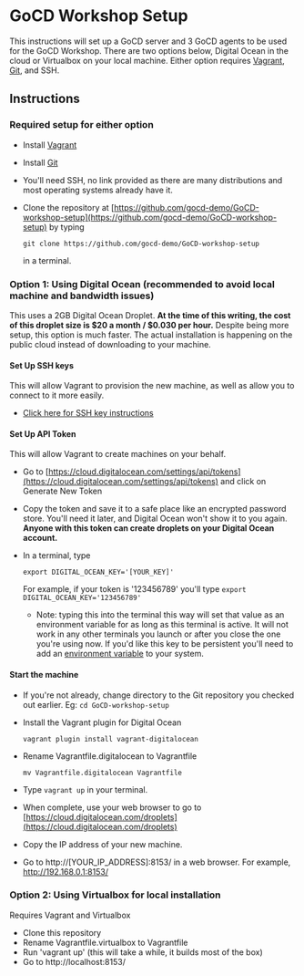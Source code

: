 # GoCD Workshop Setup

This instructions will set up a GoCD server and 3 GoCD agents to be used for the GoCD Workshop. There are two options below, Digital Ocean in the cloud or Virtualbox on your local machine. Either option requires [Vagrant](https://www.vagrantup.com/), [Git](https://git-scm.com/), and SSH.

## Instructions

### Required setup for either option

* Install [Vagrant](https://www.vagrantup.com/)
* Install [Git](https://git-scm.com/)
* You'll need SSH, no link provided as there are many distributions and most operating systems already have it.
* Clone the repository at [https://github.com/gocd-demo/GoCD-workshop-setup](https://github.com/gocd-demo/GoCD-workshop-setup) by typing

  `git clone https://github.com/gocd-demo/GoCD-workshop-setup`

  in a terminal.

### Option 1: Using Digital Ocean (recommended to avoid local machine and bandwidth issues)

This uses a 2GB Digital Ocean Droplet. __At the time of this writing, the cost of this droplet size is $20 a month / $0.030 per hour.__ Despite being more setup, this option is much faster. The actual installation is happening on the public cloud instead of downloading to your machine.

#### Set Up SSH keys

This will allow Vagrant to provision the new machine, as well as allow you to connect to it more easily.

* [Click here for SSH key instructions](basic.md)

#### Set Up API Token

This will allow Vagrant to create machines on your behalf.

* Go to [https://cloud.digitalocean.com/settings/api/tokens](https://cloud.digitalocean.com/settings/api/tokens) and click on Generate New Token
* Copy the token and save it to a safe place like an encrypted password store. You'll need it later, and Digital Ocean won't show it to you again. __Anyone with this token can create droplets on your Digital Ocean account.__
* In a terminal, type

  `export DIGITAL_OCEAN_KEY='[YOUR_KEY]'`

  For example, if your token is '123456789' you'll type `export DIGITAL_OCEAN_KEY='123456789'`

  * Note: typing this into the terminal this way will set that value as an environment variable for as long as this terminal is active. It will not work in any other terminals you launch or after you close the one you're using now. If you'd like this key to be persistent you'll need to add an [environment variable](https://en.wikipedia.org/wiki/Environment_variable) to your system.

#### Start the machine

* If you're not already, change directory to the Git repository you checked out earlier. Eg: `cd GoCD-workshop-setup`

* Install the Vagrant plugin for Digital Ocean

  `vagrant plugin install vagrant-digitalocean`

* Rename Vagrantfile.digitalocean to Vagrantfile

  `mv Vagrantfile.digitalocean Vagrantfile`

* Type `vagrant up` in your terminal.

* When complete, use your web browser to go to [https://cloud.digitalocean.com/droplets](https://cloud.digitalocean.com/droplets)

* Copy the IP address of your new machine.

* Go to http://[YOUR_IP_ADDRESS]:8153/ in a web browser. For example, http://192.168.0.1:8153/

### Option 2: Using Virtualbox for local installation

Requires Vagrant and Virtualbox

* Clone this repository
* Rename Vagrantfile.virtualbox to Vagrantfile
* Run 'vagrant up' (this will take a while, it builds most of the box)
* Go to http://localhost:8153/
